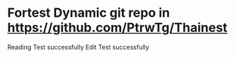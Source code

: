 # Fortest Dynamic git repo in https://github.com/PtrwTg/Thainest
Reading Test successfully
Edit Test successfully